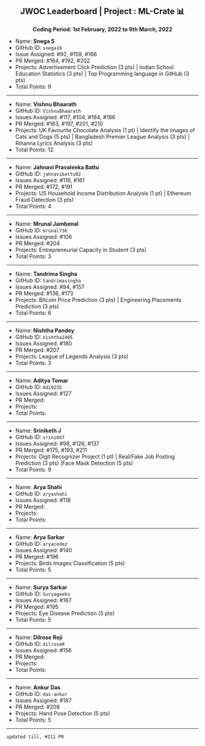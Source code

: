 
<div align = 'center'>
  <h2> JWOC Leaderboard | Project : ML-Crate 📊 </h2>
  <p><b> Coding Period: 1st February, 2022 to 9th March, 2022 </b></p>
  </div>
  
  - Name: **Snega S**
  - GitHub ID: `snega16`
  - Issue Assigned: #92, #159, #166
  - PR Merged: #164, #192, #202
  - Projects: Advertisement Click Prediction (3 pts) | Indian School Education Statistics (3 pts) | Top Programming language in GitHub (3 pts)
  - Total Points: 9

---------------------------------------------------------
- Name: **Vishnu Bhaarath**
- GitHub ID: `VishnuBhaarath`
- Issues Assigned: #117, #104, #184, #186
- PR Merged: #163, #197, #201, #210
- Projects: UK Favourite Chocolate Analysis (1 pt) | Identify the images of Cats and Dogs (5 pts) | Bangladesh Premier League Analysis (3 pts) | Rihanna Lyrics Analysis (3 pts)
- Total Points: 12

----------------------------------------------------------
- Name: **Jahnavi Pravaleeka Battu**
- GitHub ID: `jahnavibattu02`
- Issues Assigned: #116, #161
- PR Merged: #172, #191
- Projects: US Household Income Distribution Analysis (1 pt) | Ethereum Fraud Detection (3 pts)
- Total Points: 4

----------------------------------------------------------
- Name: **Mrunal Jambenal**
- GitHub ID: `mrunal736`
- Issues Assigned: #106
- PR Merged: #204
- Projects: Entrepreneurial Capacity in Student (3 pts)
- Total Points: 3

----------------------------------------------------------
- Name: **Tandrima Singha**
- GitHub ID: `tandrimasingha`
- Issues Assigned: #94, #157
- PR Merged: #136, #173
- Projects: Bitcoin Price Prediction (3 pts) | Engineering Placements Prediction (3 pts)
- Total Points: 6

----------------------------------------------------------- 
- Name: **Nishtha Pandey**
- GitHub ID: `nishtha2405`
- Issues Assigned: #180
- PR Merged: #207
- Projects: League of Legends Analysis (3 pts)
- Total Points: 3

----------------------------------------------------------
- Name: **Aditya Tomar**
- GitHub ID: `Adi9235`
- Issues Assigned: #127
- PR Merged:
- Projects:
- Total Points:

----------------------------------------------------------
- Name: **Sriniketh J**
- GitHub ID: `srini047`
- Issues Assigned: #98, #126, #137
- PR Merged: #175, #193, #211
- Projects: Digit Recognizer Project (1 pt) | Real/Fake Job Posting Prediction (3 pts) |Face Mask Detection (5 pts)
- Total Points: 9

----------------------------------------------------------
- Name: **Arya Shahi**
- GitHub ID: `aryashahi`
- Issues Assigned: #118
- PR Merged:
- Projects:
- Total Points:

----------------------------------------------------------
- Name: **Arya Sarkar**
- GitHub ID: `aryacodez`
- Issues Assigned: #140
- PR Merged: #196
- Projects: Birds Images Classification (5 pts)
- Total Points: 5

----------------------------------------------------------
- Name: **Surya Sarkar**
- GitHub ID: `Suryageeks`
- Issues Assigned: #167
- PR Merged: #195
- Projects: Eye Disease Prediction (5 pts)
- Total Points: 5

----------------------------------------------------------
- Name: **Dilrose Reji**
- GitHub ID: `dilroseR`
- Issues Assigned: #156
- PR Merged: 
- Projects: 
- Total Points:

----------------------------------------------------------
- Name: **Ankur Das**
- GitHub ID: `das-ankur`
- Issues Assigned: #187
- PR Merged: #208
- Projects: Hand Pose Detection (5 pts)
- Total Points: 5

----------------------------------------------------------

`updated till, #211 PR`
